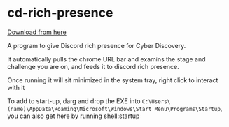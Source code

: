 # cd-rich-presence

[Download from here](https://github.com/CyberDiscovery/cd-rich-presence/releases/latest)

A program to give Discord rich presence for Cyber Discovery.

It automatically pulls the chrome URL bar and examins the stage and challenge you are on, and feeds it to discord rich presence.

Once running it will sit minimized in the system tray, right click to interact with it

To add to start-up, darg and drop the EXE into `C:\Users\(name)\AppData\Roaming\Microsoft\Windows\Start Menu\Programs\Startup`, you can also get here by running shell:startup
